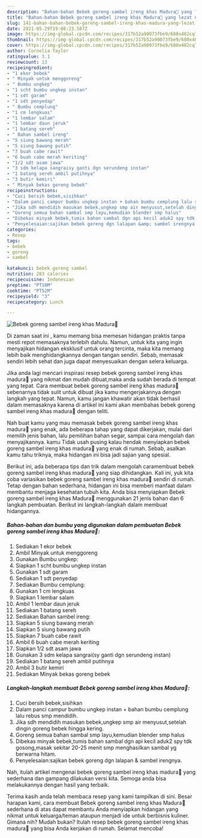 ```yaml
---
description: "Bahan-bahan Bebek goreng sambel ireng khas Madura🦆 yang lezat dan Mudah Dibuat"
title: "Bahan-bahan Bebek goreng sambel ireng khas Madura🦆 yang lezat dan Mudah Dibuat"
slug: 141-bahan-bahan-bebek-goreng-sambel-ireng-khas-madura-yang-lezat-dan-mudah-dibuat
date: 2021-05-29T19:08:23.587Z
image: https://img-global.cpcdn.com/recipes/317b52a90073fbe9/680x482cq70/bebek-goreng-sambel-ireng-khas-madura🦆-foto-resep-utama.jpg
thumbnail: https://img-global.cpcdn.com/recipes/317b52a90073fbe9/680x482cq70/bebek-goreng-sambel-ireng-khas-madura🦆-foto-resep-utama.jpg
cover: https://img-global.cpcdn.com/recipes/317b52a90073fbe9/680x482cq70/bebek-goreng-sambel-ireng-khas-madura🦆-foto-resep-utama.jpg
author: Cornelia Taylor
ratingvalue: 3.1
reviewcount: 13
recipeingredient:
- "1 ekor bebek"
- " Minyak untuk menggoreng"
- " Bumbu ungkep"
- "1 scht bumbu ungkep instan"
- "1 sdt garam"
- "1 sdt penyedap"
- " Bumbu cemplung"
- "1 cm lengkuas"
- "1 lembar salam"
- "1 lembar daun jeruk"
- "1 batang sereh"
- " Bahan sambel ireng"
- "5 siung bawang merah"
- "5 siung bawang putih"
- "7 buah cabe rawit"
- "6 buah cabe merah keriting"
- "1/2 sdt asam jawa"
- "3 sdm kelapa sangraisy ganti dgn serundeng instan"
- "1 batang sereh ambil putihnya"
- "3 butir kemiri"
- " Minyak bekas goreng bebek"
recipeinstructions:
- "Cuci bersih bebek,sisihkan"
- "Dalam panci campur bumbu ungkep instan + bahan bumbu cemplung lalu rebus smp mendidih."
- "Jika sdh mendidih masukan bebek,ungkep smp air menyusut,setelah dingin goreng bebek hingga kering."
- "Goreng semua bahan sambal smp layu,kemudian blender smp halus"
- "Dibekas minyak bebek,tumis bahan sambal dgn api kecil aduk2 spy tdk gosong,masak sekitar 20-25 menit smp menghasilkan sambal yg berwarna hitam."
- "Penyelesaian:sajikan bebek goreng dgn lalapan &amp; sambel irengnya."
categories:
- Resep
tags:
- bebek
- goreng
- sambel

katakunci: bebek goreng sambel 
nutrition: 263 calories
recipecuisine: Indonesian
preptime: "PT10M"
cooktime: "PT52M"
recipeyield: "3"
recipecategory: Lunch

---
```



![Bebek goreng sambel ireng khas Madura🦆](https://img-global.cpcdn.com/recipes/317b52a90073fbe9/680x482cq70/bebek-goreng-sambel-ireng-khas-madura🦆-foto-resep-utama.jpg)

Di zaman  saat ini , kamu memang bisa memesan hidangan praktis tanpa mesti repot memasaknya terlebih dahulu. Namun, untuk kita yang ingin menyajikan hidangan eksklusif untuk orang tercinta, maka kita memang lebih baik menghidangkannya dengan tangan sendiri. Sebab, memasak sendiri lebih sehat dan juga dapat menyesuaikan dengan selera keluarga.

Jika anda lagi mencari inspirasi resep bebek goreng sambel ireng khas madura🦆 yang nikmat dan mudah dibuat,maka anda sudah berada di tempat yang tepat. Cara membuat bebek goreng sambel ireng khas madura🦆  sebenarnya tidak sulit untuk dibuat jika kamu mengerjakannya dengan langkah yang tepat. Namun, kamu jangan khawatir akan tidak berhasil dalam memasaknya 
karena di artikel ini kami akan membahas bebek goreng sambel ireng khas madura🦆 dengan teliti.  



Nah buat kamu yang mau memasak bebek goreng sambel ireng khas madura🦆 yang enak, ada beberapa tahap yang dapat dikerjakan, mulai dari memilih jenis bahan, lalu pemilihan bahan segar, sampai cara mengolah dan menyajikannya. kamu Tidak usah pusing kalau hendak menyiapkan bebek goreng sambel ireng khas madura🦆 yang enak di rumah. Sebab, asalkan kamu  tahu triknya, maka hidangan ini bisa jadi sajian yang spesial.

Berikut ini, ada beberapa tips dan trik dalam mengolah caramembuat bebek goreng sambel ireng khas madura🦆 yang siap dihidangkan. Kali ini, yuk kita coba variasikan bebek goreng sambel ireng khas madura🦆 sendiri di rumah. Tetap dengan bahan sederhana, hidangan ini bisa memberi manfaat dalam membantu menjaga kesehatan tubuh kita. Anda bisa menyiapkan Bebek goreng sambel ireng khas Madura🦆 menggunakan 21 jenis bahan dan 6 langkah pembuatan. Berikut ini langkah-langkah dalam membuat hidangannya.

<!--inarticleads1-->

##### Bahan-bahan dan bumbu yang digunakan dalam pembuatan Bebek goreng sambel ireng khas Madura🦆:

1. Sediakan 1 ekor bebek
1. Ambil  Minyak untuk menggoreng
1. Gunakan  Bumbu ungkep:
1. Siapkan 1 scht bumbu ungkep instan
1. Gunakan 1 sdt garam
1. Sediakan 1 sdt penyedap
1. Sediakan  Bumbu cemplung:
1. Gunakan 1 cm lengkuas
1. Siapkan 1 lembar salam
1. Ambil 1 lembar daun jeruk
1. Sediakan 1 batang sereh
1. Sediakan  Bahan sambel ireng:
1. Siapkan 5 siung bawang merah
1. Siapkan 5 siung bawang putih
1. Siapkan 7 buah cabe rawit
1. Ambil 6 buah cabe merah keriting
1. Siapkan 1/2 sdt asam jawa
1. Gunakan 3 sdm kelapa sangrai(sy ganti dgn serundeng instan)
1. Sediakan 1 batang sereh ambil putihnya
1. Ambil 3 butir kemiri
1. Sediakan  Minyak bekas goreng bebek




<!--inarticleads2-->

##### Langkah-langkah membuat Bebek goreng sambel ireng khas Madura🦆:

1. Cuci bersih bebek,sisihkan
1. Dalam panci campur bumbu ungkep instan + bahan bumbu cemplung lalu rebus smp mendidih.
1. Jika sdh mendidih masukan bebek,ungkep smp air menyusut,setelah dingin goreng bebek hingga kering.
1. Goreng semua bahan sambal smp layu,kemudian blender smp halus
1. Dibekas minyak bebek,tumis bahan sambal dgn api kecil aduk2 spy tdk gosong,masak sekitar 20-25 menit smp menghasilkan sambal yg berwarna hitam.
1. Penyelesaian:sajikan bebek goreng dgn lalapan &amp; sambel irengnya.




Nah, itulah artikel mengenai  bebek goreng sambel ireng khas madura🦆  yang sederhana dan gampang dilakukan versi kita. Semoga anda bisa melakukannya dengan hasil yang terbaik. 

Terima kasih anda telah membaca resep yang kami tampilkan di sini. Besar harapan kami, cara membuat  Bebek goreng sambel ireng khas Madura🦆 sederhana di atas dapat membantu Anda menyiapkan hidangan yang nikmat untuk keluarga/teman ataupun menjadi ide untuk berbisnis kuliner. Gimana nih? Mudah bukan? Itulah resep bebek goreng sambel ireng khas madura🦆 yang bisa Anda kerjakan di rumah. Selamat mencoba!

